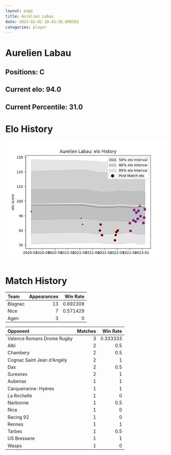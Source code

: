 ```yaml
---  
layout: page  
title: Aurelien Labau  
date: 2023-02-02 18:43:36.098582  
categories: player  
---
```

# Aurelien Labau

## Positions: C

## Current elo: 94.0

## Current Percentile: 31.0

# Elo History


![elo history](history_AurelienLabau.png)
# Match History


| Team    |   Appearances |   Win Rate |
|:--------|--------------:|-----------:|
| Blagnac |            13 |   0.692308 |
| Nice    |             7 |   0.571429 |
| Agen    |             3 |   0        |

| Opponent                   |   Matches |   Win Rate |
|:---------------------------|----------:|-----------:|
| Valence Romans Drome Rugby |         3 |   0.333333 |
| Albi                       |         2 |   0.5      |
| Chambery                   |         2 |   0.5      |
| Cognac Saint Jean d'Angély |         2 |   1        |
| Dax                        |         2 |   0.5      |
| Suresnes                   |         2 |   1        |
| Aubenas                    |         1 |   1        |
| Carqueiranne-Hyères        |         1 |   1        |
| La Rochelle                |         1 |   0        |
| Narbonne                   |         1 |   0.5      |
| Nice                       |         1 |   0        |
| Racing 92                  |         1 |   0        |
| Rennes                     |         1 |   1        |
| Tarbes                     |         1 |   0.5      |
| US Bressane                |         1 |   1        |
| Wasps                      |         1 |   0        |